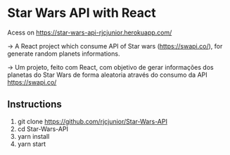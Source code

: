 # Star Wars API with React
  
  Acess on https://star-wars-api-rjcjunior.herokuapp.com/
    
  -> A React project which consume API of Star wars (https://swapi.co/), for generate random planets informations.  
  
  -> Um projeto, feito com React, com objetivo de gerar informações dos planetas do Star Wars de forma aleatoria através do consumo da API https://swapi.co/
  
 ## Instructions
 
 1. git clone https://github.com/rjcjunior/Star-Wars-API
 2. cd Star-Wars-API
 3. yarn install
 4. yarn start
